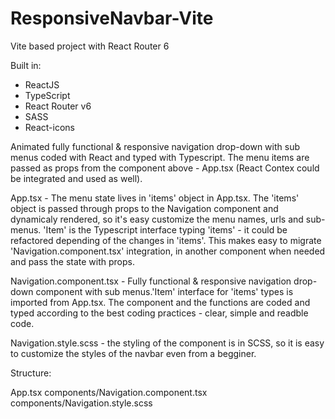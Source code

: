 # ResponsiveNavbar-Vite
Vite based project with React Router 6

Built in:

- ReactJS
- TypeScript
- React Router v6
- SASS
- React-icons

Animated fully functional & responsive navigation drop-down with sub menus coded with React and typed with Typescript. The menu items are passed as props from the component above - App.tsx (React Contex could be integrated and used as well). 

App.tsx - The menu state lives in 'items' object in App.tsx. The 'items' object is passed through props to the Navigation component and dynamicaly rendered, so it's easy customize the menu names, urls and sub-menus. 'Item' is the Typescript interface typing 'items' - it could be refactored depending of the changes in 'items'. This makes easy to migrate 'Navigation.component.tsx' integration, in another component when needed and pass the state with props.

Navigation.component.tsx - Fully functional & responsive navigation drop-down component with sub menus.'Item' interface for 'items' types is imported from App.tsx. The component and the functions are coded and typed according to the best coding practices - clear, simple and readble code.

Navigation.style.scss - the styling of the component is in SCSS, so it is easy to customize the styles of the navbar even from a begginer.

Structure:

App.tsx
components/Navigation.component.tsx
components/Navigation.style.scss


